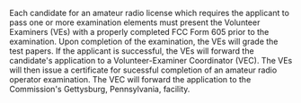 Each candidate for an amateur radio license which requires the applicant to pass one or more examination elements must present the Volunteer Examiners (VEs) with a properly completed FCC Form 605 prior to the examination. Upon completion of the examination, the VEs will grade the test papers. If the applicant is successful, the VEs will forward the candidate's application to a Volunteer-Examiner Coordinator (VEC). The VEs will then issue a certificate for sucessful completion of an amateur radio operator examination. The VEC will forward the application to the Commission's Gettysburg, Pennsylvania, facility.

